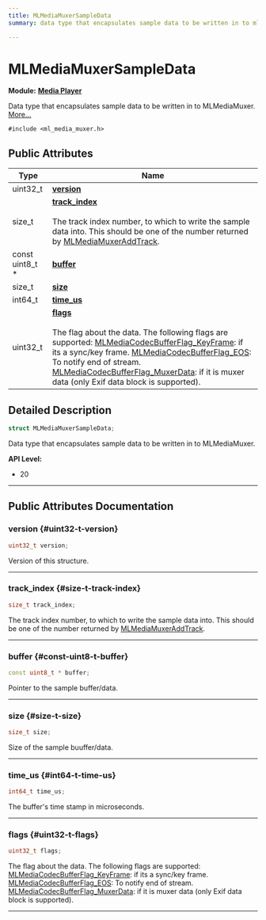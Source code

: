 ```yaml
---
title: MLMediaMuxerSampleData
summary: data type that encapsulates sample data to be written in to mlmediamuxer. 

---
```


# MLMediaMuxerSampleData

**Module:** **[Media Player](/api-ref/api/Modules/group___media_player/group___media_player.md)**



Data type that encapsulates sample data to be written in to MLMediaMuxer.  [More...](#detailed-description)


`#include <ml_media_muxer.h>`

## Public Attributes

| Type           | Name           |
| -------------- | -------------- |
| uint32_t | **[version](/api-ref/api/Modules/group___media_player/struct_m_l_media_muxer_sample_data.md#uint32-t-version)**  |
| size_t | **[track_index](/api-ref/api/Modules/group___media_player/struct_m_l_media_muxer_sample_data.md#size-t-track-index)** <br></br>The track index number, to which to write the sample data into. This should be one of the number returned by [MLMediaMuxerAddTrack](/api-ref/api/Modules/group___media_player/group___media_player.md#mlresult-mlmediamuxeraddtrack).  |
| const uint8_t * | **[buffer](/api-ref/api/Modules/group___media_player/struct_m_l_media_muxer_sample_data.md#const-uint8-t-buffer)**  |
| size_t | **[size](/api-ref/api/Modules/group___media_player/struct_m_l_media_muxer_sample_data.md#size-t-size)**  |
| int64_t | **[time_us](/api-ref/api/Modules/group___media_player/struct_m_l_media_muxer_sample_data.md#int64-t-time-us)**  |
| uint32_t | **[flags](/api-ref/api/Modules/group___media_player/struct_m_l_media_muxer_sample_data.md#uint32-t-flags)** <br></br>The flag about the data. The following flags are supported: [MLMediaCodecBufferFlag_KeyFrame](/api-ref/api/Modules/group___media_player/group___media_player.md#enums-mlmediacodecbufferflag-keyframe): if its a sync/key frame. [MLMediaCodecBufferFlag_EOS](/api-ref/api/Modules/group___media_player/group___media_player.md#enums-mlmediacodecbufferflag-eos): To notify end of stream. [MLMediaCodecBufferFlag_MuxerData](/api-ref/api/Modules/group___media_player/group___media_player.md#enums-mlmediacodecbufferflag-muxerdata): if it is muxer data (only Exif data block is supported).  |

## Detailed Description

```cpp
struct MLMediaMuxerSampleData;
```

Data type that encapsulates sample data to be written in to MLMediaMuxer. 




**API Level:**
  * 20 




-----------
## Public Attributes Documentation

### version {#uint32-t-version}

```cpp
uint32_t version;
```


Version of this structure. 





-----------

### track_index {#size-t-track-index}

```cpp
size_t track_index;
```

The track index number, to which to write the sample data into. This should be one of the number returned by [MLMediaMuxerAddTrack](/api-ref/api/Modules/group___media_player/group___media_player.md#mlresult-mlmediamuxeraddtrack). 





-----------

### buffer {#const-uint8-t-buffer}

```cpp
const uint8_t * buffer;
```


Pointer to the sample buffer/data. 





-----------

### size {#size-t-size}

```cpp
size_t size;
```


Size of the sample buuffer/data. 





-----------

### time_us {#int64-t-time-us}

```cpp
int64_t time_us;
```


The buffer's time stamp in microseconds. 





-----------

### flags {#uint32-t-flags}

```cpp
uint32_t flags;
```

The flag about the data. The following flags are supported: [MLMediaCodecBufferFlag_KeyFrame](/api-ref/api/Modules/group___media_player/group___media_player.md#enums-mlmediacodecbufferflag-keyframe): if its a sync/key frame. [MLMediaCodecBufferFlag_EOS](/api-ref/api/Modules/group___media_player/group___media_player.md#enums-mlmediacodecbufferflag-eos): To notify end of stream. [MLMediaCodecBufferFlag_MuxerData](/api-ref/api/Modules/group___media_player/group___media_player.md#enums-mlmediacodecbufferflag-muxerdata): if it is muxer data (only Exif data block is supported). 





-----------

